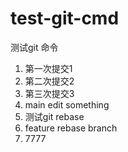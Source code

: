 # test-git-cmd
测试git 命令

1. 第一次提交1
2. 第二次提交2
3. 第三次提交3
4. main edit something
5. 测试git rebase
6. feature rebase branch
7. 7777
